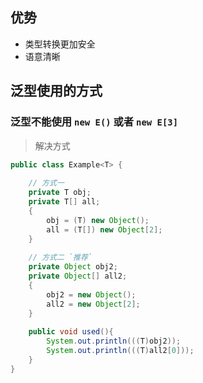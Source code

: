 ## 优势
- 类型转换更加安全
- 语意清晰


## 泛型使用的方式
### 泛型不能使用 `new E()` 或者 `new E[3]`
> 解决方式
```java
public class Example<T> {
    
    // 方式一
    private T obj;
    private T[] all;
    {
        obj = (T) new Object();
        all = (T[]) new Object[2];
    }
    
    // 方式二 `推荐`
    private Object obj2;
    private Object[] all2;
    {
        obj2 = new Object();
        all2 = new Object[2];
    }
    
    public void used(){
        System.out.println(((T)obj2));
        System.out.println(((T)all2[0]));
    }
}
```